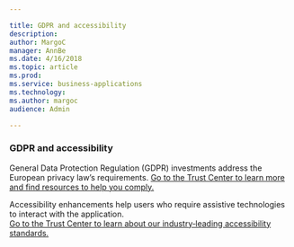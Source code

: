 ```yaml
---

title: GDPR and accessibility
description: 
author: MargoC
manager: AnnBe
ms.date: 4/16/2018
ms.topic: article
ms.prod: 
ms.service: business-applications
ms.technology: 
ms.author: margoc
audience: Admin

---
```

### GDPR and accessibility



General Data Protection Regulation (GDPR) investments address the European
privacy law’s requirements. [Go to the Trust Center to learn more and find
resources to help you
comply.](https://www.microsoft.com/en-us/TrustCenter/Privacy/gdpr/default.aspx)

Accessibility enhancements help users who require assistive technologies to
interact with the application.  
[Go to the Trust Center to learn about our industry‑leading accessibility
standards.](https://www.microsoft.com/en-us/trustcenter/compliance/accessibility)
